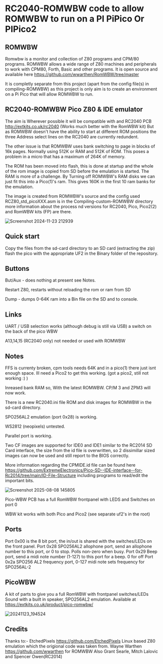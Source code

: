 # RC2040-ROMWBW code to allow ROMWBW to run on a PI PiPico Or PIPico2

## ROMWBW
Romwbw is a monitor and collection of Z80 programs and CPM/80 programs. ROMWBW allows a wide range of Z80 machines and peripherals to work with CPM80, Forth, Basic and other programs. 
It is open source and available here https://github.com/wwarthen/RomWBW/tree/master 

It is completly separate from this project (apart from the config file(s) in compiling-ROMWBW) as this project is only aim is to create an environment on a Pi Pico that will allow ROMWBW to run. 

## RC2040-ROMWBW Pico Z80 & IDE emulator
The aim is Wherever possible it will be compatible with and RC2040 PCB http://extkits.co.uk/rc2040 (Works much better with the RomWBW kit)
But as ROMWBW doesn't have the ability to start at different ROM positions the three Address select lines on the RC2040 are currently redundent.

The other issue is that ROMWBW uses bank switching to page in blocks of 16k pages. Normally using 512K or RAM and 512K of ROM. This poses a problem in a micro that has a maximum of 264K of memory. 

The ROM has been moved into flash, this is done at startup and the whole of the rom image is copied from SD before the emulation is started. 
The RAM is more of a challenge. By Turning off ROMWBW's RAM disks we can just fit this into a Pico(1)'s ram. This gives 160K in the first 10 ram banks for the emulation.

The image is created from ROMWBW's source and the config used RCZ80_std_picoXXX.asm is in the Compiling-custom-ROMWBW directory
more information about the process nd versions for RC2040, Pico, Pico2(2) and RomWBW kits (FP) are there.

![Screenshot 2024-11-23 212939](https://github.com/user-attachments/assets/90fe8368-67ae-4220-b8b3-bf5141625553)

## Quick start
Copy the files from the sd-card directory to an SD card (extracting the zip)
flash the pico with the appropriate UF2 in the Binary folder of the repository. 


## Buttons

But/Aux - does nothing at present see Notes.

Restart Z80, restarts without reloading the rom or ram from SD

Dump - dumps 0-64K ram into a Bin file on the SD and to console.

## Links 
UART / USB selection works (although debug is still via USB) a switch on the back of the pico WBW

A13,14,15 (RC2040 only) not needed or used with ROMWBW

## Notes
FFS is currenty broken, cpm tools needs 64K and in a pico(1) there just isnt enough space. Ill need a Pico2 to get this working. (got a pico2, still not working :) )

Inreased bank RAM so, With the latest ROMWBW. CP/M 3 and ZPM3 will now work.

There is a new RC2040.ini file ROM and disk images for ROMWBW in the sd-card directory.

SPO256AL2 emulation (port 0x28) is working. 

WS2812 (neopixels) untested.

Parallel port is working.

Two CF images are supported for IDE0 and IDE1 similar to the RC2014 SD Card interface, the size from the id file is overwritten, so 2 dissimillar sized images can now be used and still report to the BIOS correctly.

More information regarding the CPMIDE.id file can be found here https://github.com/ExtremeElectronics/Pico-SD--IDE-interface--for-Rc2014/tree/main/ID-File-Structure including programs to read/edit the important bits.

![Screenshot 2025-08-08 145805](https://github.com/user-attachments/assets/f77c70b0-3032-4bc9-b63d-40de7def95be)


Pico-WBW PCB has a full RomWBW frontpanel with LEDS and Switches on port 0

WBW kit works with both Pico and Pico2 (see separate uf2's in the root)

## Ports 
Port 0x00 is the 8 bit port, the in/out is shared with the switches/LEDs on the front panel. 
Port 0x28 SPO256AL2 allophone port, send an allophone number to this port, or 0 to stop. Polls non-zero when busy.
Port 0x29 Beep port, send a midi note number (1-127) to this port for a beep. 0 for off
Port 0x2a SPO256 AL2 frequency port, 0-127 midi note sets frequency for SPO256AL-2

## PicoWBW
A kit of parts to give you a full RomWBW with frontpanel switches/LEDs Sound with a built in speaker, SPO256AL2 emulation. Available at https://extkits.co.uk/product/pico-romwbw/

![20241123_194524](https://github.com/user-attachments/assets/9bb83998-a8b4-4b08-9177-76e0209d4d85)





## Credits
Thanks to:-
EtchedPixels https://github.com/EtchedPixels Linux based Z80 emulation which the origional code was taken from.
Wayne Warthen https://github.com/wwarthen  for ROMWBW
Also
Grant Searle, Mitch Lalovic and Spencer Owen(RC2014)



